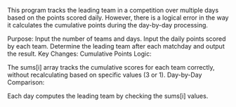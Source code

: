 This program tracks the leading team in a competition over multiple days based on the points scored daily. However, there is a logical error in the way it calculates the cumulative points during the day-by-day processing.

Purpose:
Input the number of teams and days.
Input the daily points scored by each team.
Determine the leading team after each matchday and output the result.
Key Changes:
Cumulative Points Logic:

The sums[i] array tracks the cumulative scores for each team correctly, without recalculating based on specific values (3 or 1).
Day-by-Day Comparison:

Each day computes the leading team by checking the sums[i] values.
